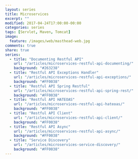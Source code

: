 ```yaml
---
layout: series
title: Microservices
excerpt: ""
modified: 2017-04-24T17:00:00-00:00
categories: series
tags: [Servlet, Maven, Tomcat]
image:
  feature: /images/web/masthead-web.jpg
comments: true
share: true
series:
  - title: "Documenting Restful API"
    url: "/articles/microservices-restful-api-documenting/"
    background: "#263238"
  - title: "Restful API Exceptions Handler"
    url: "/articles/microservices-restful-api-exceptions/"
    background: "#FF0038"
  - title: "Restful API Spring Restful"
    url: "/articles/microservices-restful-api-spring-rest/"
    background: "#FF0038"
  - title: "Restful API HATEOAS"
    url: "/articles/microservices-restful-api-hateoas/"
    background: "#FF0038"
  - title: "Restful API Client"
    url: "/articles/microservices-restful-api-client/"
    background: "#FF0038"
  - title: "Restful API Async"
    url: "/articles/microservices-restful-api-async/"
    background: "#FF0038"
  - title: "Service Discovery"
    url: "/articles/microservices-service-discovery/"
    background: "#FF0038"
---
```

